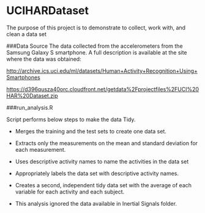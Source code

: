 UCIHARDataset
=============

The purpose of this project is to demonstrate to collect, work with, and clean a data set

###Data Source
The data collected from the accelerometers from the Samsung Galaxy S smartphone. A full description is available at the site where the data was obtained: 

http://archive.ics.uci.edu/ml/datasets/Human+Activity+Recognition+Using+Smartphones

https://d396qusza40orc.cloudfront.net/getdata%2Fprojectfiles%2FUCI%20HAR%20Dataset.zip


###run_analysis.R 

Script performs below steps to make the data Tidy.

* Merges the training and the test sets to create one data set.

* Extracts only the measurements on the mean and standard deviation for each measurement. 

* Uses descriptive activity names to name the activities in the data set

* Appropriately labels the data set with descriptive activity names. 

* Creates a second, independent tidy data set with the average of each variable for each activity and each subject. 

* This analysis ignored the data available in Inertial Signals folder.


